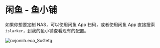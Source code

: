 # 闲鱼 - 鱼小铺

如果你想要定制 NAS，可以使用闲鱼 App 扫码，或者使用闲鱼 App 直接搜索 `islarker`，到我的鱼小铺查看现有的配置。

![ovjoniih.eoa_SuGetg](https://img.slarker.me/blog/ovjoniih.eoa_SuGetg.png)